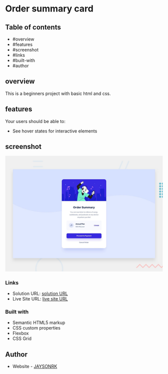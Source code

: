 # Order summary card


## Table of contents

  - #overview
  - #features
  - #screenshot
  - #links
  - #built-with
  - #author


## overview

This is a beginners project with basic html and css.


## features

Your users should be able to:

- See hover states for interactive elements


## screenshot

![Order summary card](./design/desktop-preview.jpg)


### Links

- Solution URL: [solution URL](https://github.com/JAYSONRK/Order-summary-component)
- Live Site URL: [live site URL](https://jaysonrk.github.io/Order-summary-component/)


### Built with

- Semantic HTML5 markup
- CSS custom properties
- Flexbox
- CSS Grid

## Author

- Website - [JAYSONRK](https://jaysonrk.com/)

